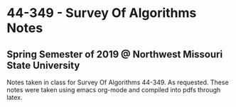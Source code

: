 # 44-349 - Survey Of Algorithms Notes
## Spring Semester of 2019 @ Northwest Missouri State University
Notes taken in class for Survey Of Algorithms 44-349. As requested.
These notes were taken using emacs org-mode and compiled into pdfs through latex.
